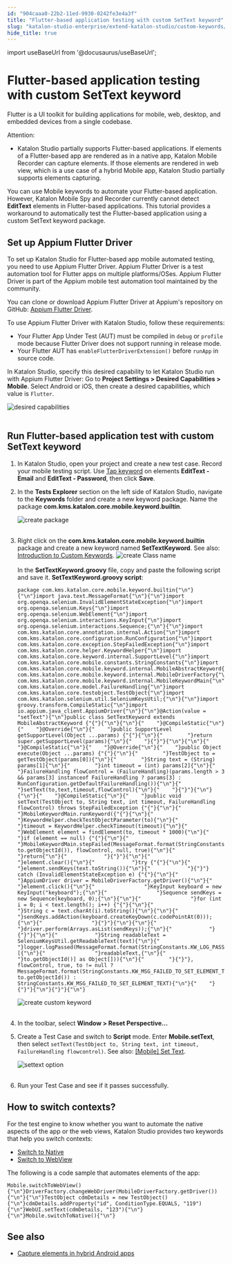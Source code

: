 ```yaml
---
id: "904caaa0-22b2-11ed-9930-0242fe3e4a3f"
title: "Flutter-based application testing with custom SetText keyword"
slug: "katalon-studio-enterprise/extend-katalon-studio/custom-keywords/flutter-based-application-testing-with-custom-settext-keyword"
hide_title: true
---
```

import useBaseUrl from '@docusaurus/useBaseUrl';


# <a id="id" class="anchor_top_offset"/><a id="ariaid-title1" class="anchor_top_offset"/>Flutter-based application testing with custom SetText keyword

<p xmlns="http://www.w3.org/1999/xhtml" className="p">Flutter is a UI toolkit for building applications for mobile,   web, desktop, and embedded devices from a single codebase.</p> 
<div xmlns="http://www.w3.org/1999/xhtml" className="note attention note_attention"><span className="note__title">Attention:</span> <ul className="ul"><li className="li"><p className="p">Katalon Studio partially supports Flutter-based applications. If
        elements of a Flutter-based app are rendered as in a native app,
        Katalon Mobile Recorder can capture elements. If those elements are
        rendered in web view, which is a use case of a hybrid Mobile app,
        Katalon Studio partially supports elements capturing.</p></li></ul>
</div>
<p xmlns="http://www.w3.org/1999/xhtml" className="p">You can use Mobile keywords to automate your Flutter-based   application. However, Katalon Mobile Spy and Recorder currently   cannot detect <strong className="ph b">EditText</strong> elements in Flutter-based   applications. This tutorial provides a workaround to automatically   test the Flutter-based application using a custom SetText keyword   package.</p> 
    

## <a id="id_1" class="anchor_top_offset"/>Set up Appium Flutter Driver

    
      
<p xmlns="http://www.w3.org/1999/xhtml" className="p">To set up Katalon Studio for Flutter-based app mobile automated   testing, you need to use Appium Flutter Driver. Appium Flutter   Driver is a test automation tool for Flutter apps on multiple   platforms/OSes. Appium Flutter Driver is part of the Appium mobile   test automation tool maintained by the community.</p> 
      
<p xmlns="http://www.w3.org/1999/xhtml" className="p">You can clone or download Appium Flutter Driver at Appium's   repository on GitHub: <a className="xref j-external-link" href="https://github.com/appium-userland/appium-flutter-driver" target="_blank">Appium     Flutter Driver</a>.</p> 
      
<p xmlns="http://www.w3.org/1999/xhtml" className="p">To use Appium Flutter Driver with Katalon Studio, follow these   requirements:</p> 
      
<ul xmlns="http://www.w3.org/1999/xhtml" className="ul">   <li className="li">Your Flutter App Under Test (AUT) must be compiled in     <code className="ph codeph">debug</code> or <code className="ph codeph">profile</code> mode because Flutter     Driver does not support running in release mode.</li>   <li className="li">Your Flutter AUT has     <code className="ph codeph">enableFlutterDriverExtension()</code> before     <code className="ph codeph">runApp</code> in source code.</li> </ul> 
      
<p xmlns="http://www.w3.org/1999/xhtml" className="p">In Katalon Studio, specify this desired capability to let   Katalon Studio run with Appium Flutter Driver: Go to   <strong className="ph b">Project Settings &gt; Desired Capabilities &gt;     Mobile</strong>. Select Android or iOS, then create a desired   capabilities, which value is <code className="ph codeph">Flutter</code>.</p> 
      
<p xmlns="http://www.w3.org/1999/xhtml" className="p">   <img className="image" src={useBaseUrl("https://github.com/katalon-studio/docs-images/raw/master/katalon-studio/tutorials/flutter-based-application-testing/KS-FLUTTER-Set-flutter-DC.png")} alt="desired capabilities" /><br /><br /> </p> 
    
  

## <a id="id_2" class="anchor_top_offset"/>Run Flutter-based application test with custom SetText         keyword

<ol xmlns="http://www.w3.org/1999/xhtml" className="ol"><li className="li">     <p className="p">In Katalon Studio, open your project and create a new test case.       Record your mobile testing script. Use <a className="xref" href="/docs/katalon-studio-enterprise/keywords/mobile-keywords/mobile-tap">Tap         keyword</a> on elements <strong className="ph b">EditText - Email</strong> and       <strong className="ph b">EditText - Password</strong>, then click       <strong className="ph b">Save</strong>.</p>   </li><li className="li">     <p className="p">In the <strong className="ph b">Tests Explorer</strong> section on the left side       of Katalon Studio, navigate to the <strong className="ph b">Keywords</strong> folder       and create a new keyword package. Name the package       <strong className="ph b">com.kms.katalon.core.mobile.keyword.builtin</strong>.</p>     <p className="p">       <img className="image" src={useBaseUrl("https://github.com/katalon-studio/docs-images/raw/master/katalon-studio/tutorials/flutter-based-application-testing/create%20package.png")} alt="create package" /><br /><br />     </p>   </li><li className="li">     <div className="p">       Right click on the       <strong className="ph b">com.kms.katalon.core.mobile.keyword.builtin</strong>       package and create a new keyword named       <strong className="ph b">SetTextKeyword</strong>. See also: <a className="xref" href="/docs/katalon-studio-enterprise/extend-katalon-studio/custom-keywords/introduction-to-custom-keywords">Introduction         to Custom Keywords</a>.       <img className="image" src={useBaseUrl("https://github.com/katalon-studio/docs-images/raw/master/katalon-studio/tutorials/flutter-based-application-testing/create%20keyword.png")} alt="create Class name" /><br /><br />       In the <strong className="ph b">SetTextKeyword.groovy</strong> file, copy and       paste the following script and save it.       <strong className="ph b">SetTextKeyword.groovy script</strong>:       <pre className="pre codeblock"><code>package com.kms.katalon.core.mobile.keyword.builtin{"\n"}{"\n"}import java.text.MessageFormat{"\n"}{"\n"}import org.openqa.selenium.InvalidElementStateException{"\n"}import org.openqa.selenium.Keys{"\n"}import org.openqa.selenium.WebElement{"\n"}import org.openqa.selenium.interactions.KeyInput{"\n"}import org.openqa.selenium.interactions.Sequence;{"\n"}{"\n"}import com.kms.katalon.core.annotation.internal.Action{"\n"}import com.kms.katalon.core.configuration.RunConfiguration{"\n"}import com.kms.katalon.core.exception.StepFailedException{"\n"}import com.kms.katalon.core.helper.KeywordHelper{"\n"}import com.kms.katalon.core.keyword.internal.SupportLevel{"\n"}import com.kms.katalon.core.mobile.constants.StringConstants{"\n"}import com.kms.katalon.core.mobile.keyword.internal.MobileAbstractKeyword{"\n"}import com.kms.katalon.core.mobile.keyword.internal.MobileDriverFactory{"\n"}import com.kms.katalon.core.mobile.keyword.internal.MobileKeywordMain{"\n"}import com.kms.katalon.core.model.FailureHandling{"\n"}import com.kms.katalon.core.testobject.TestObject{"\n"}import com.kms.katalon.selenium.util.SeleniumKeysUtil;{"\n"}{"\n"}import groovy.transform.CompileStatic{"\n"}import io.appium.java_client.AppiumDriver{"\n"}{"\n"}@Action(value = "setText"){"\n"}public class SetTextKeyword extends MobileAbstractKeyword {"{"}{"\n"}{"\n"}{"    "}@CompileStatic{"\n"}{"    "}@Override{"\n"}{"    "}public SupportLevel getSupportLevel(Object ...params) {"{"}{"\n"}{"        "}return super.getSupportLevel(params){"\n"}{"    "}{"}"}{"\n"}{"\n"}{"    "}@CompileStatic{"\n"}{"    "}@Override{"\n"}{"    "}public Object execute(Object ...params) {"{"}{"\n"}{"        "}TestObject to = getTestObject(params[0]){"\n"}{"        "}String text = (String) params[1]{"\n"}{"        "}int timeout = (int) params[2]{"\n"}{"        "}FailureHandling flowControl = (FailureHandling)(params.length &gt; 3 &amp;&amp; params[3] instanceof FailureHandling ? params[3] : RunConfiguration.getDefaultFailureHandling()){"\n"}{"        "}setText(to,text,timeout,flowControl){"\n"}{"    "}{"}"}{"\n"}{"\n"}{"    "}@CompileStatic{"\n"}{"    "}public void setText(TestObject to, String text, int timeout, FailureHandling flowControl) throws StepFailedException {"{"}{"\n"}{"        "}MobileKeywordMain.runKeyword({"{"}{"\n"}{"            "}KeywordHelper.checkTestObjectParameter(to){"\n"}{"            "}timeout = KeywordHelper.checkTimeout(timeout){"\n"}{"            "}WebElement element = findElement(to, timeout * 1000){"\n"}{"            "}if (element == null) {"{"}{"\n"}{"                "}MobileKeywordMain.stepFailed(MessageFormat.format(StringConstants.KW_MSG_OBJ_NOT_FOUND, to.getObjectId()), flowControl, null, true){"\n"}{"                "}return{"\n"}{"            "}{"}"}{"\n"}{"            "}element.clear(){"\n"}{"            "}try {"{"}{"\n"}{"                "}element.sendKeys(text.toString()){"\n"}{"            "}{"}"} catch (InvalidElementStateException e) {"{"}{"\n"}{"                "}AppiumDriver driver = MobileDriverFactory.getDriver(){"\n"}{"                "}element.click(){"\n"}{"                "}KeyInput keyboard = new KeyInput("keyboard");{"\n"}{"                "}Sequence sendKeys = new Sequence(keyboard, 0);{"\n"}{"\n"}{"                "}for (int i = 0; i &lt; text.length(); i++) {"{"}{"\n"}{"                    "}String c = text.charAt(i).toString(){"\n"}{"\n"}{"                    "}sendKeys.addAction(keyboard.createKeyDown(c.codePointAt(0)));{"\n"}{"                "}{"}"}{"\n"}{"\n"}{"                "}driver.perform(Arrays.asList(sendKeys));{"\n"}{"            "}{"}"}{"\n"}{"            "}String readableText = SeleniumKeysUtil.getReadableText(text){"\n"}{"            "}logger.logPassed(MessageFormat.format(StringConstants.KW_LOG_PASSED_TEXT_HAS_BEEN_SET_TO_ELEMENT, [{"\n"}{"                "}readableText,{"\n"}{"                "}to.getObjectId()] as Object[])){"\n"}{"        "}{"}"}, flowControl, true, to != null ? MessageFormat.format(StringConstants.KW_MSG_FAILED_TO_SET_ELEMENT_TEXT, to.getObjectId()) : StringConstants.KW_MSG_FAILED_TO_SET_ELEMENT_TEXT){"\n"}{"    "}{"}"}{"\n"}{"}"}{"\n"}</code></pre>     </div>     <p className="p">       <img className="image" src={useBaseUrl("https://github.com/katalon-studio/docs-images/raw/master/katalon-studio/tutorials/flutter-based-application-testing/KS-flutter-based-application-testing-folder.png")} alt="create custom keyword" /><br /><br />     </p>   </li><li className="li">     <p className="p">In the toolbar, select <strong className="ph b">Window &gt; Reset         Perspective...</strong>     </p>   </li><li className="li">     <p className="p">Create a Test Case and switch to <strong className="ph b">Script</strong> mode.       Enter <strong className="ph b">Mobile.setText</strong>, then select       <code className="ph codeph">setText(TestObject to, String text, int timeout, FailureHandling flowcontrol)</code>. See also: <a className="xref" href="/docs/katalon-studio-enterprise/keywords/mobile-keywords/mobile-set-text">[Mobile]         Set Text</a>.</p>     <p className="p">       <img className="image" src={useBaseUrl("https://github.com/katalon-studio/docs-images/raw/master/katalon-studio/tutorials/flutter-based-application-testing/KS-flutter-setText.png")} alt="settext option" /><br /><br />     </p>   </li><li className="li">     <p className="p">Run your Test Case and see if it passes successfully.</p>   </li></ol> 
    

## <a id="id_3" class="anchor_top_offset"/>How to switch contexts?

    
      
<p xmlns="http://www.w3.org/1999/xhtml" className="p">For the test engine to know whether you want to automate the   native aspects of the app or the web views, Katalon Studio provides   two keywords that help you switch contexts:</p> 
      
<ul xmlns="http://www.w3.org/1999/xhtml" className="ul">   <li className="li">     <a className="xref" href="/docs/katalon-studio-enterprise/keywords/mobile-keywords/mobile-switch-to-native">Switch       to Native</a>   </li>   <li className="li">     <a className="xref" href="/docs/katalon-studio-enterprise/keywords/mobile-keywords/mobile-switch-to-web-view">Switch       to WebView</a>   </li> </ul> 
      
<p xmlns="http://www.w3.org/1999/xhtml" className="p">The following is a code sample that automates elements of the   app:</p> 
              
<pre xmlns="http://www.w3.org/1999/xhtml" className="pre codeblock"><code>Mobile.switchToWebView(){"\n"}DriverFactory.changeWebDriver(MobileDriverFactory.getDriver()){"\n"}{"\n"}TestObject cdmDetails = new TestObject(){"\n"}cdmDetails.addProperty("id", ConditionType.EQUALS, "119"){"\n"}WebUI.setText(cdmDetails, "123"){"\n"}{"\n"}Mobile.switchToNative(){"\n"}</code></pre> 
          
  
    

## <a id="id_4" class="anchor_top_offset"/>See also

    
      
<ul xmlns="http://www.w3.org/1999/xhtml" className="ul">   <li className="li">     <a className="xref" href="/docs/katalon-studio-enterprise/test-design/mobile-test-design/hybrid-mobile-apps-testing/capture-elements-in-hybrid-android-apps">Capture       elements in hybrid Android apps</a>   </li> </ul> 
    
  
